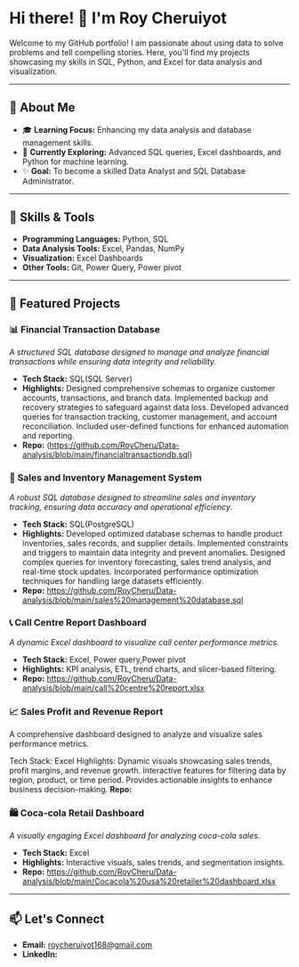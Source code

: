 # Hi there! 👋 I'm Roy Cheruiyot 

Welcome to my GitHub portfolio! I am passionate about using data to solve problems and tell compelling stories. Here, you'll find my projects showcasing my skills in SQL, Python, and Excel for data analysis and visualization.  

------------

## 🚀 About Me  
- 🎓 **Learning Focus:** Enhancing my data analysis and database management skills.  
- 🌱 **Currently Exploring:** Advanced SQL queries, Excel dashboards, and Python for machine learning.  
- ✨ **Goal:** To become a skilled Data Analyst and SQL Database Administrator.  

----------

## 💼 Skills & Tools  
- **Programming Languages:** Python, SQL  
- **Data Analysis Tools:** Excel, Pandas, NumPy  
- **Visualization:** Excel Dashboards  
- **Other Tools:** Git, Power Query, Power pivot  

---

## 📂 Featured Projects  

### 📊 **Financial Transaction Database**  
*A structured SQL database designed to manage and analyze financial transactions while ensuring data integrity and reliability.*  
- **Tech Stack:** SQL(SQL Server)  
- **Highlights:**
   Designed comprehensive schemas to organize customer accounts, transactions, and branch data.
  Implemented backup and recovery strategies to safeguard against data loss.
  Developed advanced queries for transaction tracking, customer management, and account reconciliation.
  Included user-defined functions for enhanced automation and reporting.
- **Repo:** (https://github.com/RoyCheru/Data-analysis/blob/main/financialtransactiondb.sql)  

### 🛒 **Sales and Inventory Management System**  
*A robust SQL database designed to streamline sales and inventory tracking, ensuring data accuracy and operational efficiency.*  
- **Tech Stack:** SQL(PostgreSQL)  
- **Highlights:**
  Developed optimized database schemas to handle product inventories, sales records, and supplier details.
  Implemented constraints and triggers to maintain data integrity and prevent anomalies.
  Designed complex queries for inventory forecasting, sales trend analysis, and real-time stock updates.
  Incorporated performance optimization techniques for handling large datasets efficiently.  
- **Repo:**   https://github.com/RoyCheru/Data-analysis/blob/main/sales%20management%20database.sql

### 📞 **Call Centre Report Dashboard**  
*A dynamic Excel dashboard to visualize call center performance metrics.*  
- **Tech Stack:** Excel, Power query,Power pivot  
- **Highlights:** KPI analysis, ETL, trend charts, and slicer-based filtering.  
- **Repo:** https://github.com/RoyCheru/Data-analysis/blob/main/call%20centre%20report.xlsx

### 📈 Sales Profit and Revenue Report
A comprehensive dashboard designed to analyze and visualize sales performance metrics.

Tech Stack: Excel
Highlights:
Dynamic visuals showcasing sales trends, profit margins, and revenue growth.
Interactive features for filtering data by region, product, or time period.
Provides actionable insights to enhance business decision-making.
**Repo:** 

### 🛍️ **Coca-cola Retail Dashboard**  
*A visually engaging Excel dashboard for analyzing coca-cola sales.*  
- **Tech Stack:** Excel  
- **Highlights:** Interactive visuals, sales trends, and segmentation insights.  
- **Repo:** https://github.com/RoyCheru/Data-analysis/blob/main/Cocacola%20usa%20retailer%20dashboard.xlsx  

---

## 📫 Let's Connect  
- **Email:** roycheruiyot168@gmail.com  
- **LinkedIn:**   


